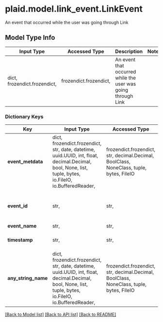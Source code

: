 # plaid.model.link_event.LinkEvent

An event that occurred while the user was going through Link

## Model Type Info
Input Type | Accessed Type | Description | Notes
------------ | ------------- | ------------- | -------------
dict, frozendict.frozendict,  | frozendict.frozendict,  | An event that occurred while the user was going through Link | 

### Dictionary Keys
Key | Input Type | Accessed Type | Description | Notes
------------ | ------------- | ------------- | ------------- | -------------
**event_metdata** | dict, frozendict.frozendict, str, date, datetime, uuid.UUID, int, float, decimal.Decimal, bool, None, list, tuple, bytes, io.FileIO, io.BufferedReader,  | frozendict.frozendict, str, decimal.Decimal, BoolClass, NoneClass, tuple, bytes, FileIO |  | 
**event_id** | str,  | str,  | UUID that can be used to deduplicate events | 
**event_name** | str,  | str,  | Event name | 
**timestamp** | str,  | str,  | Timestamp in [ISO 8601](https://wikipedia.org/wiki/ISO_8601) format. | 
**any_string_name** | dict, frozendict.frozendict, str, date, datetime, uuid.UUID, int, float, decimal.Decimal, bool, None, list, tuple, bytes, io.FileIO, io.BufferedReader,  | frozendict.frozendict, str, decimal.Decimal, BoolClass, NoneClass, tuple, bytes, FileIO | any string name can be used but the value must be the correct type | [optional]

[[Back to Model list]](../../README.md#documentation-for-models) [[Back to API list]](../../README.md#documentation-for-api-endpoints) [[Back to README]](../../README.md)

